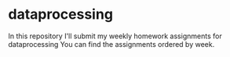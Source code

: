 # dataprocessing
In this repository I'll submit my weekly homework assignments for dataprocessing
You can find the assignments ordered by week. 
